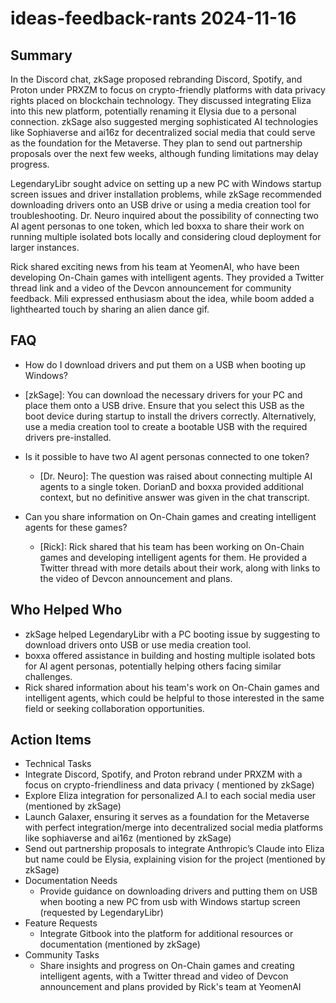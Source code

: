 # ideas-feedback-rants 2024-11-16

## Summary

In the Discord chat, zkSage proposed rebranding Discord, Spotify, and Proton under PRXZM to focus on crypto-friendly
platforms with data privacy rights placed on blockchain technology. They discussed integrating Eliza into this new
platform, potentially renaming it Elysia due to a personal connection. zkSage also suggested merging sophisticated AI
technologies like Sophiaverse and ai16z for decentralized social media that could serve as the foundation for the
Metaverse. They plan to send out partnership proposals over the next few weeks, although funding limitations may delay
progress.

LegendaryLibr sought advice on setting up a new PC with Windows startup screen issues and driver installation problems, while zkSage recommended downloading drivers onto an USB drive or using a media creation tool for troubleshooting. Dr. Neuro inquired about the possibility of connecting two AI agent personas to one token, which led boxxa to share their work on running multiple isolated bots locally and considering cloud deployment for larger instances.

Rick shared exciting news from his team at YeomenAI, who have been developing On-Chain games with intelligent agents. They provided a Twitter thread link and a video of the Devcon announcement for community feedback. Mili expressed enthusiasm about the idea, while boom added a lighthearted touch by sharing an alien dance gif.

## FAQ

- How do I download drivers and put them on a USB when booting up Windows?
- [zkSage]: You can download the necessary drivers for your PC and place them onto a USB drive. Ensure that you select
  this USB as the boot device during startup to install the drivers correctly. Alternatively, use a media creation tool
  to create a bootable USB with the required drivers pre-installed.

- Is it possible to have two AI agent personas connected to one token?

    - [Dr. Neuro]: The question was raised about connecting multiple AI agents to a single token. DorianD and boxxa
      provided additional context, but no definitive answer was given in the chat transcript.

- Can you share information on On-Chain games and creating intelligent agents for these games?
    - [Rick]: Rick shared that his team has been working on On-Chain games and developing intelligent agents for them.
      He provided a Twitter thread with more details about their work, along with links to the video of Devcon
      announcement and plans.

## Who Helped Who

- zkSage helped LegendaryLibr with a PC booting issue by suggesting to download drivers onto USB or use media creation
  tool.
- boxxa offered assistance in building and hosting multiple isolated bots for AI agent personas, potentially helping others facing similar challenges.
- Rick shared information about his team's work on On-Chain games and intelligent agents, which could be helpful to those interested in the same field or seeking collaboration opportunities.

## Action Items

- Technical Tasks
- Integrate Discord, Spotify, and Proton rebrand under PRXZM with a focus on crypto-friendliness and data privacy (
  mentioned by zkSage)
- Explore Eliza integration for personalized A.I to each social media user (mentioned by zkSage)
- Launch Galaxer, ensuring it serves as a foundation for the Metaverse with perfect integration/merge into decentralized
  social media platforms like sophiaverse and ai16z (mentioned by zkSage)
- Send out partnership proposals to integrate Anthropic’s Claude into Eliza but name could be Elysia, explaining vision
  for the project (mentioned by zkSage)
- Documentation Needs
    - Provide guidance on downloading drivers and putting them on USB when booting a new PC from usb with Windows
      startup screen (requested by LegendaryLibr)
- Feature Requests
    - Integrate Gitbook into the platform for additional resources or documentation (mentioned by zkSage)
- Community Tasks
    - Share insights and progress on On-Chain games and creating intelligent agents, with a Twitter thread and video of
      Devcon announcement and plans provided by Rick's team at YeomenAI
